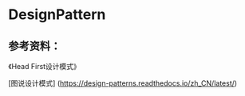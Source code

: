 # DesignPattern


## 参考资料：

《Head First设计模式》


[图说设计模式] (https://design-patterns.readthedocs.io/zh_CN/latest/)

